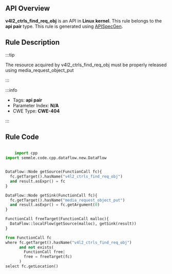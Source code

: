 ---
---


## API Overview
**v4l2_ctrls_find_req_obj** is an API in **Linux kernel**. This rule belongs to the **api pair** type. This rule is generated using [APISpecGen](../../tools/APISpecGen).
## Rule Description

:::tip

The resource acquired by v4l2_ctrls_find_req_obj must be properly released using media_request_object_put

:::

:::info

- Tags: **api pair**
- Parameter Index: **N/A**
- CWE Type: **CWE-404**

:::

## Rule Code
```python

    import cpp
import semmle.code.cpp.dataflow.new.DataFlow


DataFlow::Node getSource(FunctionCall fc){
  fc.getTarget().hasName("v4l2_ctrls_find_req_obj")
  and result.asExpr() = fc
}

DataFlow::Node getSink(FunctionCall fc){
  fc.getTarget().hasName("media_request_object_put")
  and result.asExpr() = fc.getArgument(0)
}

FunctionCall freeTarget(FunctionCall malloc){
  DataFlow::localFlow(getSource(malloc), getSink(result))
}

from FunctionCall fc
where fc.getTarget().hasName("v4l2_ctrls_find_req_obj")
      and not exists(
        FunctionCall free| 
        free = freeTarget(fc)
      )
select fc.getLocation()

    
```